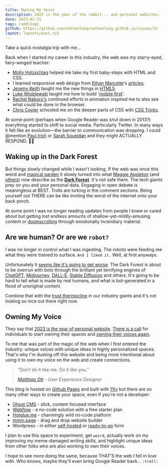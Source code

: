 ```yaml
---
title: Owning My Voice
description: 2023 is the year of the rabbit... and personal websites.
date: 2023-01-31
tags: ramblings
github: https://github.com/nathanlong/nathanlong.github.io/issues/21
layout: layouts/post.njk
---
```


Take a quick nostalgia trip with me...

Back when I started my career in this industry, the web was my starry-eyed, fairy-winged teacher:

- [Molly Holzschlag](https://en.wikipedia.org/wiki/Molly_Holzschlag) helped me take my first baby-steps with HTML and CSS.
- I learned responsive web design from [Ethan Marcotte](https://ethanmarcotte.com/)'s [articles](https://alistapart.com/article/responsive-web-design/).
- [Jeremy Keith](https://adactio.com/) taught me the new things in [HTML5](https://html5forwebdesigners.com/).
- [Luke Wroblewski](https://www.lukew.com/) taught me how to build '[mobile first](https://www.lukew.com/presos/preso.asp?26)'.
- [Rachel Nabors's](http://rachelnabors.com/) continued efforts in animation inspired me to also see what could be done in the browser.
- [Chris Coyier](https://chriscoyier.net/) schooled me on the deeper parts of CSS with [CSS Tricks](https://css-tricks.com/).


At some point (perhaps when Google Reader was shut down in 2013?) everything started to shift to social media. Particularly Twitter. In many ways it felt like an evolution—the barrier to communication was dropping. I could @mention [Paul Irish](https://www.paulirish.com/) or [Sarah Soueidan](https://www.sarasoueidan.com/) and they might ACTUALLY RESPOND. 😵‍💫

## Waking up in the Dark Forest

But things slowly changed while I wasn't looking. If the web was once this weird and [magical garden](http://www.csszengarden.com/) it slowly turned into what [Maggie Appleton](https://maggieappleton.com/) (and [others](https://onezero.medium.com/the-dark-forest-theory-of-the-internet-7dc3e68a7cb1)) now describe as the **[Dark Forest](https://maggieappleton.com/cozy-web)**. It's not safe there. The tech giants prey on you and your personal data. Engaging in open debate is meaningless at BEST. Trolls are lurking in the comment sections. Being yourself out THERE can be like inviting the worst of the internet onto your back porch.

At some point I was no longer reading updates from people I knew or cared about but getting lost endless amounts of shallow-yet-mildly-amusing content or [doomscrolling](https://en.wikipedia.org/wiki/Doomscrolling) through emotionally incendiary material.

## Are we human? Or are we `robot?`

I was no longer in control what I was ingesting. The robots were feeding me what they were trained to surface. `And I liked it.` Well, at first anyways.

Unfortunately it [seems like it's going to get worse](https://maggieappleton.com/ai-dark-forest). The Dark Forest is about to be overrun with bots through the brilliant yet terrifying engines of [ChatGPT](https://openai.com/blog/chatgpt/), [Midjourney](https://www.midjourney.com/home/), [DALL-E](https://openai.com/dall-e-2/), [Stable Diffusion](https://en.wikipedia.org/wiki/Stable_Diffusion) and others. It's going to be hard to tell what is made by real humans, and what is bot-generated in a flood of unoriginal content.

Combine that with the [trust thermocline](https://twitter.com/garius/status/1588115310124539904?s=46&t=OH02ZwWUxJOQs9Z6MTQCug) in our industry giants and it's not looking so nice out there right now.

## Owning My Voice

They say that [2023 is the year of personal website](https://matthiasott.com/notes/the-year-of-the-personal-website). [There is a call](https://bringback.blog/) for individuals to start owning their spaces and [owning their voices again](https://www.theverge.com/23513418/bring-back-personal-blogging).

To me that was part of the magic of the web when I first entered the industry: unique voices with unique ideas in highly personalized spaces. That's why I'm dusting off this website and being more intentional about using it to own my voice on the web and create connections.

> “Don’t do it like me. Do it like you.”
>
> <cite><a href="https://matthiasott.com/articles/into-the-personal-website-verse">Matthias Ott</a> - User Experience Designer</cite>

This blog is hosted on [Github Pages](https://pages.github.com/) and built with [11ty](https://www.11ty.dev/) but there are so many other ways to create your space, even if you're not a developer:

* [Ghost CMS](https://ghost.org/) - slick, content focused interface
* [Webflow](https://webflow.com/) - a no-code solution with a free starter plan
* [Hotglue.me](https://hotglue.me/) - charmingly wild no-code platform
* [mmm.page](https://mmm.page/) - drag and drop website builder
* Wordpress - in either [self-hosted](https://wordpress.org/) or [ready-to-go](https://wordpress.com/) form

I plan to use this space to experiment, get `weird`, actually work on my improving my meme-damaged writing skills, and highlight unique ideas from other folks who are also working to own their voices.

I hope to see more doing the same, because THAT'S the web I fell in love with. Who knows, maybe they'll even bring Google Reader back... `:troll:`
